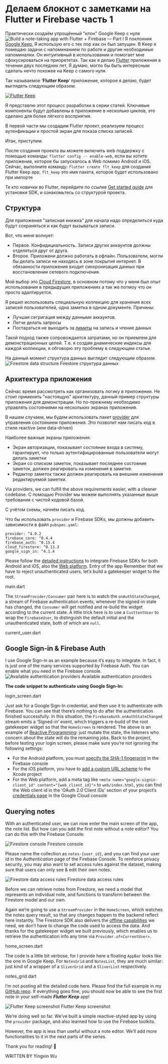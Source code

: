 # Делаем блокнот с заметками на Flutter и Firebase часть 1

Практически создаём упрощённый "клон" Google Keep с нуля
![Build a note-taking app with Flutter + Firebase — Part I](https://iswift.ru/images/1_6HTi-RPUL_cmp-UDURxpAg.gif)
Я поклонник [Google Keep](https://www.google.com/keep/), Я использую его с тех пор как он был запущен. В Keep я помещаю задачи с напоминанием по работе и другие необходимые напоминалки. Он интуитивный в использовании и помогает мне сфокусироваться на приорететах.
Так как я делаю [Flutter](https://flutter.dev/) приложения в течении двух последних лет, Я думаю, могло бы быть интересным сделать нечто похожее на Keep с самого нуля.

Так называемое ‘**Flutter Keep**’ приложение, которое я делаю, будет выглядеть следующим образом.

[![Flutter Keep](https://iswift.ru/images/2020-03-09_22-11-25.png)](https://youtu.be/GXNXodzgbcM)

Я представлю этот процесс разработки в серии статей. Ключевые компоненты будут добавлены в приложение в несколько циклов, это сделано для более лёгкого восприятия.

В первой части мы создадим Flutter проект, реализуем процесс аутенфикации и простой экран для показа списка записей.

Итак, приступим.

После создания проекта вы можете включить web поддержку с помощью команды: ```flutter config -- enable-web```, если вы хотите приложение, которое бы запускалось в Web помимо Android и iOS.  
Сейчас, выполните команду: ```flutter create flt_keep``` для создания Flutter Keep app, ```flt_keep``` это имя пакета, которое будет использовано при импорте

Те кто новички во Flutter, перейдите по ссылке [Get started guide](https://flutter.dev/docs/get-started/install) для установки SDK, и ознакомьтесь со структурой проекта.

## Структура

Для приложения "записная книжка" для начала надо определиться куда будут сохраняться и как будут вызываться записи.

Вот, что меня волнует:

* Первое. Конфидициальность. Записи других аккаунтов должны отделяться друг от друга.
* Второе. Приложени должно работать в офлайн. Пользователи, могли бы делать записи не находясь в зоне покрытия интернет. В обязанности приложения входит синхронизация данных при восстановлении сетевого подключения.

Мой выбор это [Cloud Firestore](https://firebase.google.com/docs/firestore), в основном потому что у меня был опыт использования в предыдущих приложениях а так же потмоу что он просто адаптируется.

Я решил использовать специальную коллекцию для хранения всех записей пользователей, одна заметка в одном документе.
Причины:
* Лучшая сегригация между данными аккаунтов.
* Легче делать запросы
* Постараться не выходить за [лимиты](https://firebase.google.com/docs/firestore/quotas#limits) на запись и чтение данных

Такой подход также сопровождается затратами, но он приемлем для демонстрационных целей. Т.е. я создам днамические индексы  для каждой коллекции, я обговорю эту проблему в следующем статье.

На данный момент структура данных выглядит следующим образом.
![Firestore data structure](https://iswift.ru/images/1_K11nEEwAPoEJnSexd22dRg.jpeg)
Firestore структура данных

## Архитектура приложения

Сейчас время рассмотреть как организовать логику в приложении. Не стоит применять "настоящую" архитектуру, данный пример структуры приложения для демонстрации. Но по-прежнему необходимо управлять состояниями на нескольких экранах приложения.

В нашем случаем, мы будем использовать пакет [provider](https://pub.dev/packages/provider) для управления состоянием приложения.  Это позволит нам писать код в стиле reactive (или data-driven) 

Наиболее важные экраны приложения:

* Экран авторизации, показывает состояние входа в систему, гарантирует, что только аутентифицированные пользователи могут делать заметки
* Экран со списком заметок, показывает последнее состояние заметок, должен реагировать на изменения в заметке.
* Редактор заметок также должен реагировать на внешние изменения редактируемой заметки.

Via providers, we can fulfill the above requirements easier, with a cleaner codebase.
С помощью Provider мы можем выполнять указанные выше требования с чистой кодовой базой.

С учётом схемы, начнём писать код.

Что бы использовать ```provider``` и Firebase SDKs, мы должны добавить зависимости в файл ```pubspec.yaml```:

```
provider: ^4.0.2
firebase_core: ^0.4.4
firebase_auth: ^0.15.4
cloud_firestore: ^0.13.3
google_sign_in: ^4.1.4
```
Please follow the [detailed instructions](https://firebase.google.com/docs/flutter/setup) to integrate Firebase SDKs for both Android and iOS, also the [Web platform](https://firebase.google.com/docs/web/setup).
Entry of the app
Remember that we have to reject unauthenticated users, let’s build a gatekeeper widget to the root.

<script src="https://gist.github.com/xinthink/7d1ad8cc4421f50266d3406342430c10.js"></script>
main.dart

The ```StreamProvider/Consumer``` pair here is to watch the ```onAuthStateChanged```, a stream of Firebase authentication events, whenever the signed-in state has changed, the ```Consumer``` will get notified and re-build the widget according to the current state.
A little trick here is to use a ```CusttentUser``` to wrap the ```FirebaseUser```, to distinguish the default initial and the unauthenticated state, both of which are ```null```.

<script src="https://gist.github.com/xinthink/9d0853544425791c1aee55eb78900b72.js"></script>
current_user.dart

## Google Sign-in & Firebase Auth
I use Google Sign-in as an example because it’s easy to integrate. In fact, it is just one of the many services supported by Firebase Auth. You can enable what you need in the Firebase console.
![Available authentication providers](https://iswift.ru/images/1_p28rWu_gssWRU4xwb5NTQg.png)
Available authentication providers

**The code snippet to authenticate using Google Sign-In:**

<script src="https://gist.github.com/xinthink/3c2e2a93b54871ba72a4235ccf2f0554.js"></script>
login_screen.dart

Just ask for a Google Sign-In credential, and then use it to authenticate with Firebase.
You can see that there’s nothing to do after the authentication finished successfully. In this situation, the ```FirebaseAuth.onAuthStateChanged``` stream emits a ‘Signed-in’ event, which triggers a re-build of the root gatekeeper widget so that the ```HomeScreen``` is rendered.
The above is an example of [Reactive Programming](https://en.wikipedia.org/wiki/Reactive_programming): just mutate the state, the listeners who concern about the state will do the remaining jobs.
Back to the project, before testing your login screen, please make sure you’re not ignoring the following settings:
* For the Android platform, you must [specify the SHA-1 fingerprint](https://firebase.google.com/docs/auth/android/google-signin#before_you_begin) in the Firebase console
* For the iOS platform, you have to [add a custom URL scheme](https://firebase.google.com/docs/auth/ios/google-signin#2_implement_google_sign-in) to the Xcode project
* For the Web platform, add a meta tag like ```<meta name="google-signin-client_id" content="{web_client_id}">``` to ```web/index.html```, you can find the Web client id in the ‘OAuth 2.0 Client IDs’ section of your project’s [credentials page](https://console.cloud.google.com/apis/credentials) in the Google Cloud console

## Querying notes

With an authenticated user, we can now enter the main screen of the app, the note list.
But how can you add the first note without a note editor? You can do this with the Firebase Console:

![Firestore console](https://iswift.ru/images/1_JA5qv8JPFfjNA9zAQ3Nhcg.png)
Firestore console

Please name the collection as ```notes-{user_id}```, and you can find your user id in the *Authentication* page of the Firebase Console.
To reinforce privacy security, you may also want to set access rules against the dataset, making sure that users can only see & edit their own notes.

![Firestore data access rules](https://iswift.ru/images/1_8bNXjjHd9lQqAE-BKtPEsQ.png)
Firestore data access rules

Before we can retrieve notes from Firestore, we need a model that represents an individual note, and functions to transform between the Firestore model and our own.

<script src="https://gist.github.com/xinthink/209fa3e9e37de1d9ae098101c12e2e5d.js"></script>

Again we’re going to use a ```StreamProvider``` in the ```HomeScreen```, which watches the notes query result, so that any changes happen to the backend reflect here instantly. The Firestore SDK also delivers the [offline capabilities](https://firebase.google.com/docs/firestore/manage-data/enable-offline) we need, we don’t have to change the code used to access the data.
And thanks for the gatekeeper widget we built previously, which enables us to retrieve the authentication info any time via ```Provider.of<CurrentUser>.```

<script src="https://gist.github.com/xinthink/4e04f2a3ecb3b5097fe0912fca898337.js"></script>
home_screen.dart

The code is a little bit verbose, for I provide here a floating ```AppBar``` looks like the one in Google Keep.
For ```NotesGrid``` and ```NotesList```, they are much similar: just kind of a wrapper of a ```SliverGrid``` and a ```SliverList``` respectively.

<script src="https://gist.github.com/xinthink/e972c4944bf197e60c98e19125f395bc.js"></script>
notes_grid.dart

I’m not posting all the detailed code here. Please find the full example in my [GitHub repo](https://github.com/xinthink/flutter-keep).
If everything goes fine, you should now be able to see the first note in your self-made ***Flutter Keep*** app!

![Flutter Keep screenshot](https://iswift.ru/images/1_kov0KSVUbhuqVP3pCoebRw.png)
Flutter Keep screenshot

We’re doing well so far. We’ve built a simple reactive-styled app by using the ```provider``` package, and also learned how to use the Firebase toolkits.

However, the app is less than useful without a note editor. We’ll add more functionalities to it in the next parts of the series.

Thank you for reading! 🙌

WRITTEN BY Yingxin Wu
